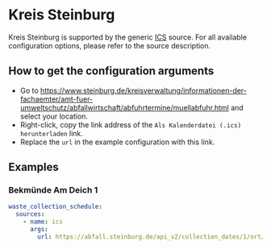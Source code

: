 # Kreis Steinburg

Kreis Steinburg is supported by the generic [ICS](/doc/source/ics.md) source. For all available configuration options, please refer to the source description.


## How to get the configuration arguments

- Go to <https://www.steinburg.de/kreisverwaltung/informationen-der-fachaemter/amt-fuer-umweltschutz/abfallwirtschaft/abfuhrtermine/muellabfuhr.html> and select your location.  
- Right-click, copy the link address of the `Als Kalenderdatei (.ics) herunterladen` link.
- Replace the `url` in the example configuration with this link.

## Examples

### Bekmünde Am Deich 1

```yaml
waste_collection_schedule:
  sources:
    - name: ics
      args:
        url: https://abfall.steinburg.de/api_v2/collection_dates/1/ort/10/strasse/10/hausnummern/1/abfallarten/R02-B02-P04-D02-R04-R11-W0/kalender.ics
```
